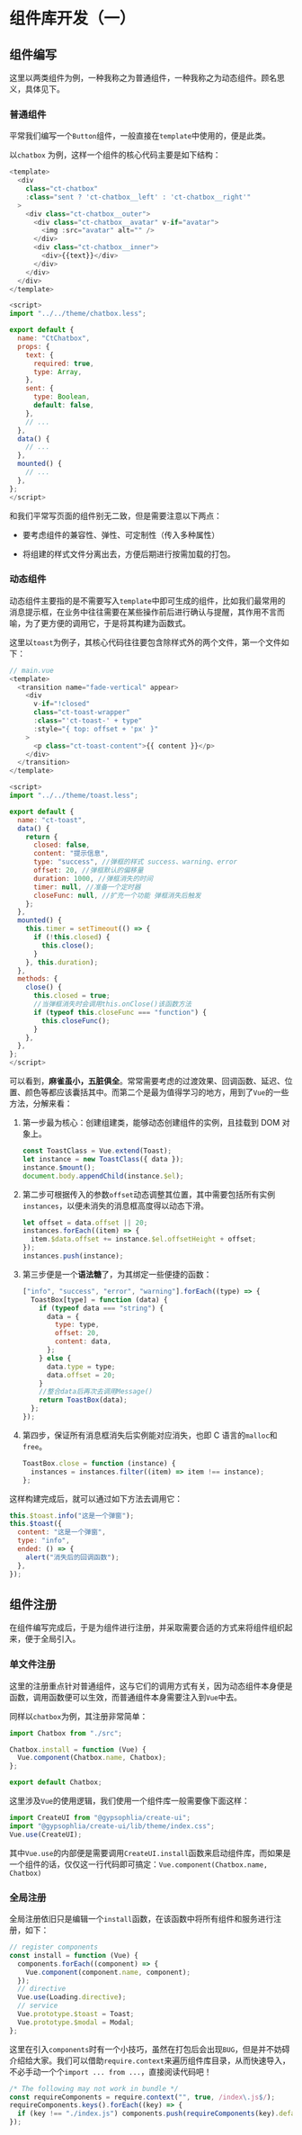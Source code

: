 # 组件库开发（一）

## 组件编写

这里以两类组件为例，一种我称之为普通组件，一种我称之为动态组件。顾名思义，具体见下。

### 普通组件

平常我们编写一个`Button`组件，一般直接在`template`中使用的，便是此类。

以`chatbox` 为例，这样一个组件的核心代码主要是如下结构：

```js
<template>
  <div
    class="ct-chatbox"
    :class="sent ? 'ct-chatbox__left' : 'ct-chatbox__right'"
  >
    <div class="ct-chatbox__outer">
      <div class="ct-chatbox__avatar" v-if="avatar">
        <img :src="avatar" alt="" />
      </div>
      <div class="ct-chatbox__inner">
        <div>{{text}}</div>
      </div>
    </div>
  </div>
</template>

<script>
import "../../theme/chatbox.less";

export default {
  name: "CtChatbox",
  props: {
    text: {
      required: true,
      type: Array,
    },
    sent: {
      type: Boolean,
      default: false,
    },
    // ...
  },
  data() {
    // ...
  },
  mounted() {
    // ...
  },
};
</script>
```

和我们平常写页面的组件别无二致，但是需要注意以下两点：

- 要考虑组件的兼容性、弹性、可定制性（传入多种属性）

- 将组建的样式文件分离出去，方便后期进行按需加载的打包。

### 动态组件

动态组件主要指的是不需要写入`template`中即可生成的组件，比如我们最常用的消息提示框，在业务中往往需要在某些操作前后进行确认与提醒，其作用不言而喻，为了更方便的调用它，于是将其构建为函数式。

这里以`toast`为例子，其核心代码往往要包含除样式外的两个文件，第一个文件如下：

```js
// main.vue
<template>
  <transition name="fade-vertical" appear>
    <div
      v-if="!closed"
      class="ct-toast-wrapper"
      :class="'ct-toast-' + type"
      :style="{ top: offset + 'px' }"
    >
      <p class="ct-toast-content">{{ content }}</p>
    </div>
  </transition>
</template>

<script>
import "../../theme/toast.less";

export default {
  name: "ct-toast",
  data() {
    return {
      closed: false,
      content: "提示信息",
      type: "success", //弹框的样式 success、warning、error
      offset: 20, //弹框默认的偏移量
      duration: 1000, //弹框消失的时间
      timer: null, //准备一个定时器
      closeFunc: null, //扩充一个功能 弹框消失后触发
    };
  },
  mounted() {
    this.timer = setTimeout(() => {
      if (!this.closed) {
        this.close();
      }
    }, this.duration);
  },
  methods: {
    close() {
      this.closed = true;
      //当弹框消失时会调用this.onClose()该函数方法
      if (typeof this.closeFunc === "function") {
        this.closeFunc();
      }
    },
  },
};
</script>
```

可以看到，**麻雀虽小，五脏俱全**。常常需要考虑的过渡效果、回调函数、延迟、位置、颜色等都应该囊括其中。而第二个是最为值得学习的地方，用到了`Vue`的一些方法，分解来看：

1. 第一步最为核心：创建组建类，能够动态创建组件的实例，且挂载到 DOM 对象上。
   
   ```js
   const ToastClass = Vue.extend(Toast);
   let instance = new ToastClass({ data });
   instance.$mount();
   document.body.appendChild(instance.$el);
   ```

2. 第二步可根据传入的参数`offset`动态调整其位置，其中需要包括所有实例`instances`，以便未消失的消息框高度得以动态下滑。
   
   ```js
   let offset = data.offset || 20;
   instances.forEach((item) => {
     item.$data.offset += instance.$el.offsetHeight + offset;
   });
   instances.push(instance);
   ```

3. 第三步便是一个**语法糖**了，为其绑定一些便捷的函数：
   
   ```js
   ["info", "success", "error", "warning"].forEach((type) => {
     ToastBox[type] = function (data) {
       if (typeof data === "string") {
         data = {
           type: type,
           offset: 20,
           content: data,
         };
       } else {
         data.type = type;
         data.offset = 20;
       }
       //整合data后再次去调用Message()
       return ToastBox(data);
     };
   });
   ```

4. 第四步，保证所有消息框消失后实例能对应消失，也即 C 语言的`malloc`和`free`。
   
   ```ts
   ToastBox.close = function (instance) {
     instances = instances.filter((item) => item !== instance);
   };
   ```

这样构建完成后，就可以通过如下方法去调用它：

```js
this.$toast.info("这是一个弹窗");
this.$toast({
  content: "这是一个弹窗",
  type: "info",
  ended: () => {
    alert("消失后的回调函数");
  },
});
```

## 组件注册

在组件编写完成后，于是为组件进行注册，并采取需要合适的方式来将组件组织起来，便于全局引入。

### 单文件注册

这里的注册重点针对普通组件，这与它们的调用方式有关，因为动态组件本身便是函数，调用函数便可以生效，而普通组件本身需要注入到`Vue`中去。

同样以`chatbox`为例，其注册非常简单：

```js
import Chatbox from "./src";

Chatbox.install = function (Vue) {
  Vue.component(Chatbox.name, Chatbox);
};

export default Chatbox;
```

这里涉及`Vue`的使用逻辑，我们使用一个组件库一般需要像下面这样：

```js
import CreateUI from "@gypsophlia/create-ui";
import "@gypsophlia/create-ui/lib/theme/index.css";
Vue.use(CreateUI);
```

其中`Vue.use`的内部便是需要调用`CreateUI.install`函数来启动组件库，而如果是一个组件的话，仅仅这一行代码即可搞定：`Vue.component(Chatbox.name, Chatbox)`

### 全局注册

全局注册依旧只是编辑一个`install`函数，在该函数中将所有组件和服务进行注册，如下：

```js
// register components
const install = function (Vue) {
  components.forEach((component) => {
    Vue.component(component.name, component);
  });
  // directive
  Vue.use(Loading.directive);
  // service
  Vue.prototype.$toast = Toast;
  Vue.prototype.$modal = Modal;
};
```

这里在引入`components`时有一个小技巧，虽然在打包后会出现`BUG`，但是并不妨碍介绍给大家。我们可以借助`require.context`来遍历组件库目录，从而快速导入，不必手动一个个`import ... from ...`，直接阅读代码吧！

```js
/* The following may not work in bundle */
const requireComponents = require.context("", true, /index\.js$/);
requireComponents.keys().forEach((key) => {
  if (key !== "./index.js") components.push(requireComponents(key).default);
});
```
